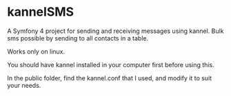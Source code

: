 kannelSMS
======

A Symfony 4 project for sending and receiving messages using kannel. Bulk sms possible by sending to all contacts in a table.

Works only on linux.

You should have kannel installed in your computer first before using this.

In the public folder, find the kannel.conf that I used, and modify it to suit your needs.